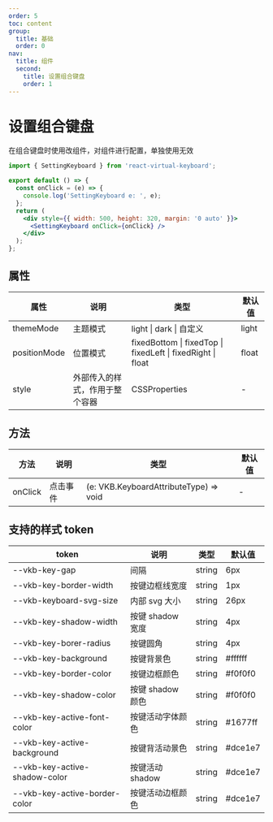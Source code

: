 ```yaml
---
order: 5
toc: content
group:
  title: 基础
  order: 0
nav:
  title: 组件
  second:
    title: 设置组合键盘
    order: 1
---
```


# 设置组合键盘

在组合键盘时使用改组件，对组件进行配置，单独使用无效

```jsx
import { SettingKeyboard } from 'react-virtual-keyboard';

export default () => {
  const onClick = (e) => {
    console.log('SettingKeyboard e: ', e);
  };
  return (
    <div style={{ width: 500, height: 320, margin: '0 auto' }}>
      <SettingKeyboard onClick={onClick} />
    </div>
  );
};
```

## 属性

| 属性         | 说明                           | 类型                                                        | 默认值 |
| ------------ | ------------------------------ | ----------------------------------------------------------- | ------ |
| themeMode    | 主题模式                       | light \| dark \| 自定义                                     | light  |
| positionMode | 位置模式                       | fixedBottom \| fixedTop \| fixedLeft \| fixedRight \| float | float  |
| style        | 外部传入的样式，作用于整个容器 | CSSProperties                                               | -      |

## 方法

| 方法    | 说明     | 类型                                   | 默认值 |
| ------- | -------- | -------------------------------------- | ------ |
| onClick | 点击事件 | (e: VKB.KeyboardAttributeType) => void | -      |

## 支持的样式 token

| token                         | 说明             | 类型   | 默认值  |
| ----------------------------- | ---------------- | ------ | ------- |
| --vkb-key-gap                 | 间隔             | string | 6px     |
| --vkb-key-border-width        | 按键边框线宽度   | string | 1px     |
| --vkb-keyboard-svg-size       | 内部 svg 大小    | string | 26px    |
| --vkb-key-shadow-width        | 按键 shadow 宽度 | string | 4px     |
| --vkb-key-borer-radius        | 按键圆角         | string | 4px     |
| --vkb-key-background          | 按键背景色       | string | #ffffff |
| --vkb-key-border-color        | 按键边框颜色     | string | #f0f0f0 |
| --vkb-key-shadow-color        | 按键 shadow 颜色 | string | #f0f0f0 |
| --vkb-key-active-font-color   | 按键活动字体颜色 | string | #1677ff |
| --vkb-key-active-background   | 按键背活动景色   | string | #dce1e7 |
| --vkb-key-active-shadow-color | 按键活动 shadow  | string | #dce1e7 |
| --vkb-key-active-border-color | 按键活动边框颜色 | string | #dce1e7 |
